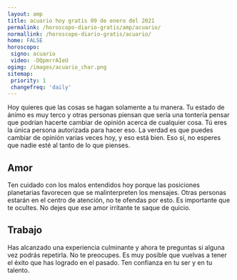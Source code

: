 ```yaml
---
layout: amp
title: acuario hoy gratis 09 de enero del 2021 
permalink: /horoscopo-diario-gratis/amp/acuario/
normallink: /horoscopo-diario-gratis/acuario/
home: FALSE
horoscopo:
 signo: acuario
 video: -DQpmrrAIeU
ogimg: /images/acuario_char.png
sitemap:
 priority: 1
 changefreq: 'daily'
---
```



Hoy quieres que las cosas se hagan solamente a tu manera. Tu estado de ánimo es muy terco y otras personas piensan que sería una tontería pensar que podrían hacerte cambiar de opinión acerca de cualquier cosa. Tú eres la única persona autorizada para hacer eso. La verdad es que puedes cambiar de opinión varias veces hoy, y eso está bien. Eso sí, no esperes que nadie esté al tanto de lo que pienses.

## Amor

Ten cuidado con los malos entendidos hoy porque las posiciones planetarias favorecen que se malinterpreten los mensajes. Otras personas estarán en el centro de atención, no te ofendas por esto. Es importante que te ocultes. No dejes que ese amor irritante te saque de quicio.

## Trabajo

Has alcanzado una experiencia culminante y ahora te preguntas si alguna vez podrás repetirla. No te preocupes. Es muy posible que vuelvas a tener el éxito que has logrado en el pasado. Ten confianza en tu ser y en tu talento.